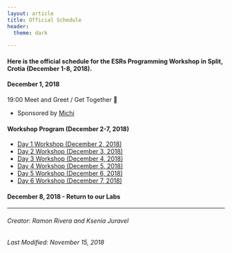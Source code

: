 ```yaml
---
layout: article
title: Official Schedule
header:
  theme: dark
    
---
```


#### Here is the official schedule for the ESRs Programming Workshop in Split, Crotia (December 1-8, 2018).   

#### December 1, 2018
19:00 Meet and Greet / Get Together :beers: 
- Sponsored by [Michi](https://www.palaeontologie.geowissenschaften.uni-muenchen.de/personen/wissenschaft/michael_eitel/index.html)

#### Workshop Program (December 2-7, 2018)

- [Day 1 Workshop (December 2, 2018)](/Day1.html)
- [Day 2 Workshop (December 3, 2018)](/ESRs-Programming-and-Bioinformatics-Workshop/Day2.html)
- [Day 3 Workshop (December 4, 2018)](/ESRs-Programming-and-Bioinformatics-Workshop/Day3.html)
- [Day 4 Workshop (December 5, 2018)](/ESRs-Programming-and-Bioinformatics-Workshop/Day4.html)
- [Day 5 Workshop (December 6, 2018)](/ESRs-Programming-and-Bioinformatics-Workshop/Day5.html)
- [Day 6 Workshop (December 7, 2018)](/ESRs-Programming-and-Bioinformatics-Workshop/Day6.html) 


#### December 8, 2018 - Return to our Labs

---
###### Creator: Ramon Rivera and Ksenia Juravel 
###### Last Modified: November 15, 2018  
